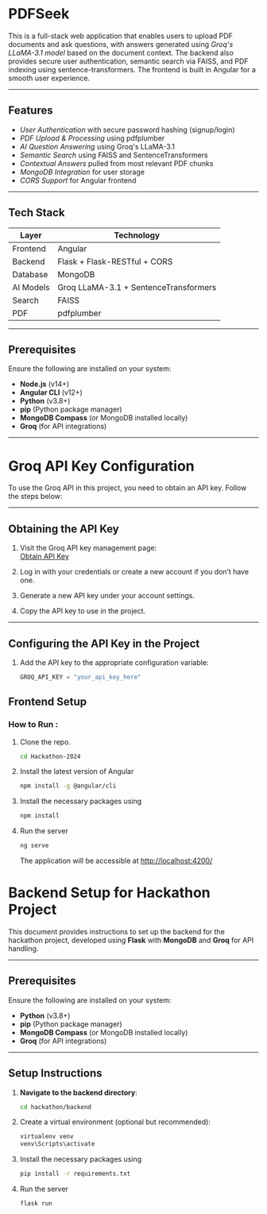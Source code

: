 # PDFSeek

This is a full-stack web application that enables users to upload PDF documents and ask questions, with answers generated using *Groq's LLaMA-3.1 model* based on the document context. The backend also provides secure user authentication, semantic search via FAISS, and PDF indexing using sentence-transformers. The frontend is built in Angular for a smooth user experience.

---

## Features

-  *User Authentication* with secure password hashing (signup/login)
-  *PDF Upload & Processing* using pdfplumber
-  *AI Question Answering* using Groq's LLaMA-3.1
-  *Semantic Search* using FAISS and SentenceTransformers
-  *Contextual Answers* pulled from most relevant PDF chunks
-  *MongoDB Integration* for user storage
-  *CORS Support* for Angular frontend

---

##  Tech Stack

| Layer     | Technology                       |
|-----------|----------------------------------|
| Frontend  | Angular                          |
| Backend   | Flask + Flask-RESTful + CORS     |
| Database  | MongoDB                          |
| AI Models | Groq LLaMA-3.1 + SentenceTransformers |
| Search    | FAISS                            |
| PDF       | pdfplumber                       |

---

## Prerequisites

Ensure the following are installed on your system:

- **Node.js** (v14+)
- **Angular CLI** (v12+)
- **Python** (v3.8+)
- **pip** (Python package manager)
- **MongoDB Compass** (or MongoDB installed locally)
- **Groq** (for API integrations)

---

# Groq API Key Configuration

To use the Groq API in this project, you need to obtain an API key. Follow the steps below:

---

## Obtaining the API Key

1. Visit the Groq API key management page:  
   [Obtain API Key](https://console.groq.com)

2. Log in with your credentials or create a new account if you don’t have one.

3. Generate a new API key under your account settings.

4. Copy the API key to use in the project.

---

## Configuring the API Key in the Project

1. Add the API key to the appropriate configuration variable:
   ```python
   GROQ_API_KEY = "your_api_key_here"


## Frontend Setup
### How to Run :
  1. Clone the repo.
     ```bash
     cd Hackathon-2024
     ```
  2. Install the latest version of Angular
     ```bash
     npm install -g @angular/cli
     ```
  3. Install the necessary packages using
     ```bash
     npm install
     ```
  4. Run the server
     ```bash
     ng serve
     ```
     The application will be accessible at [http://localhost:4200/](http://localhost:4200/)

# Backend Setup for Hackathon Project

This document provides instructions to set up the backend for the hackathon project, developed using **Flask** with **MongoDB** and **Groq** for API handling.

---

## Prerequisites

Ensure the following are installed on your system:

- **Python** (v3.8+)
- **pip** (Python package manager)
- **MongoDB Compass** (or MongoDB installed locally)
- **Groq** (for API integrations)

---

## Setup Instructions

1. **Navigate to the backend directory**:
   ```bash
   cd hackathon/backend
   ```
2. Create a virtual environment (optional but recommended):
     ```bash
     virtualenv venv
     venv\Scripts\activate
     ```
3. Install the necessary packages using
   ```bash
   pip install -r requirements.txt
   ```
4. Run the server
   ```bash
   flask run
   ```
